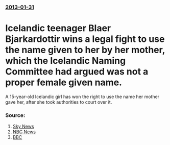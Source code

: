 ### [2013-01-31](/news/2013/01/31/index.md)

# Icelandic teenager Blaer Bjarkardottir wins a legal fight to use the name given to her by her mother, which the Icelandic Naming Committee had argued was not a proper female given name. 

A 15-year-old Icelandic girl has won the right to use the name her mother gave her, after she took authorities to court over it.


### Source:

1. [Sky News](http://news.sky.com/story/1045660/iceland-teenager-blaer-can-keep-her-name)
2. [NBC News](http://worldnews.nbcnews.com/_news/2013/01/31/16791797-teen-legally-known-as-girl-wins-court-battle-to-use-her-own-name)
3. [BBC](http://www.bbc.co.uk/news/world-europe-21280101)
